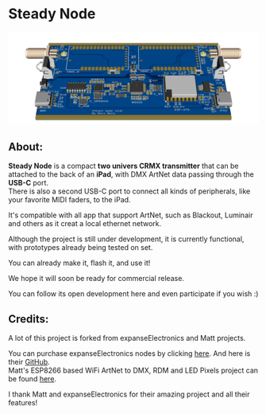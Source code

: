 # Steady Node

![3dpcb](https://github.com/MicroMarty/Steady_Node/blob/main/Hardware/3D_PCB_V0.91_2024-10-08.png?raw=true)
## About:

**Steady Node** is a compact **two univers CRMX transmitter** that can be attached to the back of an **iPad**, with DMX ArtNet data passing through the **USB-C** port.                                                                             
There is also a second USB-C port to connect all kinds of peripherals, like  your favorite MIDI faders, to the iPad.  

It's compatible with all app that support ArtNet, such as Blackout, Luminair and others as it creat a local ethernet network.


Although the project is still under development, it is currently functional, with prototypes already being tested on set.

You can already make it, flash it, and use it!

We hope it will soon be ready for commercial release. 

You can follow its open development here and even participate if you wish :)




## Credits:
A lot of this project is forked from expanseElectronics and Matt projects.  

You can purchase expanseElectronics nodes by clicking [here](https://expanseelectronics.com/index.html#!/ArtNet-Nodes/c/144555539).
And here is their [GitHub](https://github.com/expanseElectronics/ethernetNodes).  
Matt's ESP8266 based WiFi ArtNet to DMX, RDM and LED Pixels project can be found [here](https://github.com/mtongnz/ESP8266_ArtNetNode_v2).  

I thank Matt and expanseElectronics for their amazing project and all their features!

